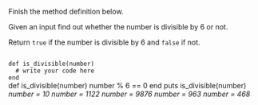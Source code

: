 Finish the method definition below.

Given an input find out whether the number is divisible by 6 or not.

Return `true` if the number is divisible by 6 and `false` if not.

<codeblock language="ruby" type="exercise" testMode="multipleInput">
<code>
def is_divisible(number)
  # write your code here
end
</code>

<solution>
def is_divisible(number)
  number % 6 == 0
end
</solution>

<testcases>
<caller>
puts is_divisible(number)
</caller>
<testcase>
<i>
number = 10
</i>
</testcase>
<testcase>
<i>
number = 1122
</i>
</testcase>
<testcase>
<i>
number = 9876
</i>
</testcase>
<testcase>
<i>
number = 963
</i>
</testcase>
<testcase>
<i>
number = 468
</i>
</testcase>
</testcases>
</codeblock>